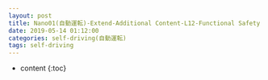 ```yaml
---
layout: post
title: Nano01(自動運転)-Extend-Additional Content-L12-Functional Safety at the software and Hardware Levels
date: 2019-05-14 01:12:00
categories: self-driving(自動運転)
tags: self-driving
---
```

* content
{:toc}

